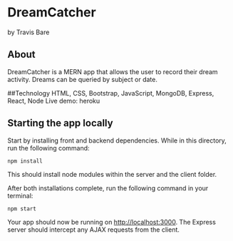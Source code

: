 # DreamCatcher

by Travis Bare

## About 

DreamCatcher is a MERN app that allows the user to record their dream activity. Dreams can be queried by subject or date.

##Technology
HTML, CSS, Bootstrap, JavaScript, MongoDB, Express, React, Node
Live demo: heroku

## Starting the app locally

Start by installing front and backend dependencies. While in this directory, run the following command:

```
npm install
```

This should install node modules within the server and the client folder.

After both installations complete, run the following command in your terminal:

```
npm start
```

Your app should now be running on <http://localhost:3000>. The Express server should intercept any AJAX requests from the client.


